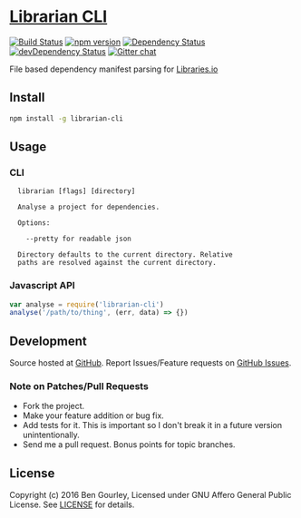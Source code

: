 # [Librarian CLI](http://libraries.io/npm/librarian-cli)
[![Build Status](https://travis-ci.org/librariesio/librarian-cli.svg?branch=master)](https://travis-ci.org/librariesio/librarian-cli)
[![npm version](https://badge.fury.io/js/librarian-cli.svg)](http://badge.fury.io/js/librarian-cli)
[![Dependency Status](https://david-dm.org/librariesio/librarian-cli.svg?theme=shields.io)](https://david-dm.org/librariesio/librarian-cli)
[![devDependency Status](https://david-dm.org/librariesio/librarian-cli/dev-status.svg?theme=shields.io)](https://david-dm.org/librariesio/librarian-cli#info=devDependencies)
[![Gitter chat](http://img.shields.io/badge/gitter-librariesio/support-brightgreen.svg)](https://gitter.im/librariesio/support)

File based dependency manifest parsing for [Libraries.io](https://libraries.io)

## Install

```bash
npm install -g librarian-cli
```

## Usage

### CLI

```
  librarian [flags] [directory]

  Analyse a project for dependencies.

  Options:

    --pretty for readable json

  Directory defaults to the current directory. Relative
  paths are resolved against the current directory.
```

### Javascript API

```javascript
var analyse = require('librarian-cli')
analyse('/path/to/thing', (err, data) => {})
```

## Development

Source hosted at [GitHub](http://github.com/librariesio/librarian-cli).
Report Issues/Feature requests on [GitHub Issues](http://github.com/librariesio/librarian-cli/issues).

### Note on Patches/Pull Requests

 * Fork the project.
 * Make your feature addition or bug fix.
 * Add tests for it. This is important so I don't break it in a future version unintentionally.
 * Send me a pull request. Bonus points for topic branches.

## License

Copyright (c) 2016 Ben Gourley, Licensed under GNU Affero General Public License. See [LICENSE](https://github.com/librariesio/librarian-cli/blob/master/LICENSE.txt) for details.
